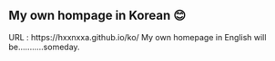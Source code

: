 <h2>My own hompage in Korean 😊</h2>
URL : https://hxxnxxa.github.io/ko/
My own homepage in English will be...........someday.

